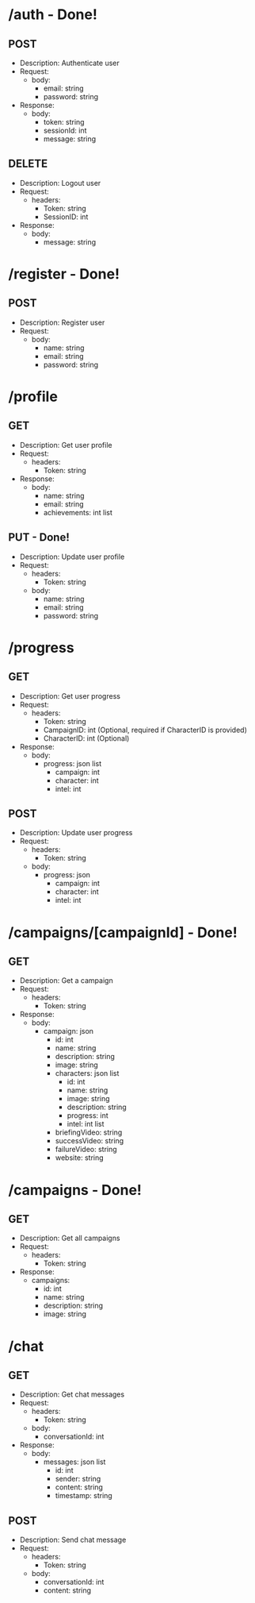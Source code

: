 # /auth - Done!
## POST
- Description: Authenticate user
- Request:
    - body:
        - email: string
        - password: string
- Response:
    - body:
        - token: string
        - sessionId: int
        - message: string

## DELETE
- Description: Logout user
- Request:
    - headers:
        - Token: string
        - SessionID: int
- Response:
    - body:
        - message: string

# /register - Done!
## POST
- Description: Register user
- Request:
    - body:
        - name: string
        - email: string
        - password: string

# /profile
## GET
- Description: Get user profile
- Request:
    - headers:
        - Token: string
- Response:
    - body:
        - name: string
        - email: string
        - achievements: int list

## PUT - Done!
- Description: Update user profile
- Request:
    - headers:
        - Token: string
    - body:
        - name: string
        - email: string
        - password: string

# /progress
## GET
- Description: Get user progress
- Request:
    - headers:
        - Token: string
        - CampaignID: int (Optional, required if CharacterID is provided)
        - CharacterID: int (Optional)
- Response:
    - body:
        - progress: json list
            - campaign: int
            - character: int
            - intel: int

## POST
- Description: Update user progress
- Request:
    - headers:
        - Token: string
    - body:
        - progress: json
            - campaign: int
            - character: int
            - intel: int

# /campaigns/[campaignId] - Done!
## GET
- Description: Get a campaign
- Request:
    - headers:
        - Token: string
- Response:
    - body:
        - campaign: json
            - id: int
            - name: string
            - description: string
            - image: string
            - characters: json list
                - id: int
                - name: string
                - image: string
                - description: string
                - progress: int
                - intel: int list
            - briefingVideo: string
            - successVideo: string
            - failureVideo: string
            - website: string

# /campaigns - Done!
## GET
- Description: Get all campaigns
- Request:
    - headers:
        - Token: string
- Response:
    - campaigns:
        - id: int
        - name: string
        - description: string
        - image: string

# /chat
## GET
- Description: Get chat messages
- Request:
    - headers:
        - Token: string
    - body:
        - conversationId: int
- Response:
    - body:
        - messages: json list
            - id: int
            - sender: string
            - content: string
            - timestamp: string

## POST
- Description: Send chat message
- Request:
    - headers:
        - Token: string
    - body:
        - conversationId: int
        - content: string
